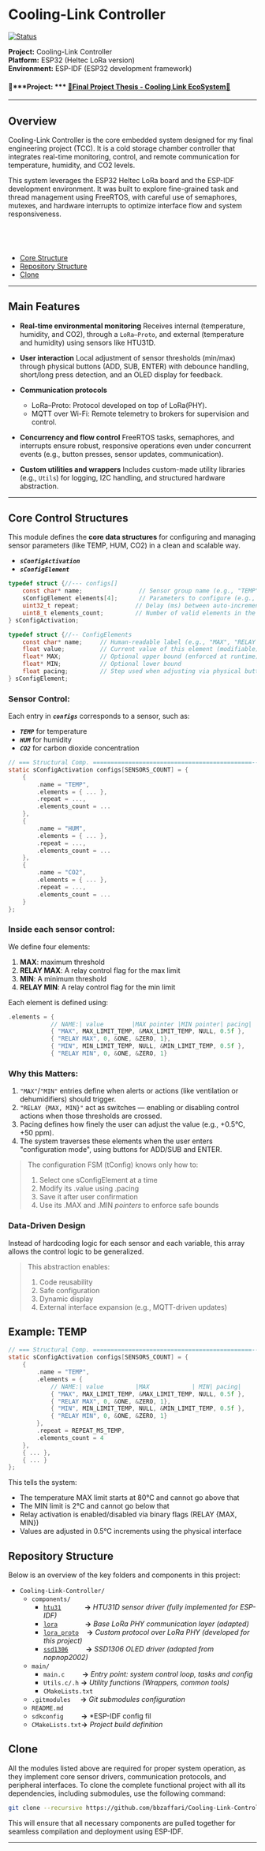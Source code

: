 # Cooling-Link Controller
 [![***Status***](https://img.shields.io/badge/Status-stable%20%7C%20refactoring%20in%20progress-green.svg)](https://github.com/bbzaffari/Cooling-Link-Controller)

**Project:** Cooling-Link Controller \
**Platform:** ESP32 (Heltec LoRa version) \
**Environment:** ESP-IDF (ESP32 development framework) 

#### 🔗***Project: *** [🔗Final Project Thesis - Cooling Link EcoSystem🔗](https://github.com/bbzaffari/TCC-Final-Project-Thesis)

---

## Overview

Cooling-Link Controller is the core embedded system designed for my final engineering project (TCC). It is a cold storage chamber controller that integrates real-time monitoring, control, and remote communication for temperature, humidity, and CO2 levels.

This system leverages the ESP32 Heltec LoRa board and the ESP-IDF development environment. It was built to explore fine-grained task and thread management using FreeRTOS, with careful use of semaphores, mutexes, and hardware interrupts to optimize interface flow and system responsiveness.

​ 
---

- [Core Structure](#core-structure)
- [Repository Structure](#repository-structure)
- [Clone](#clone)
---
## Main Features

* **Real-time environmental monitoring**
Receives internal (temperature, humidity, and CO2), through a `LoRa–Proto`, and external (temperature and humidity) using sensors like HTU31D.

* **User interaction**
  Local adjustment of sensor thresholds (min/max) through physical buttons (ADD, SUB, ENTER) with debounce handling, short/long press detection, and an OLED display for feedback.

* **Communication protocols**

  * LoRa–Proto: Protocol developed on top of LoRa(PHY).
  * MQTT over Wi-Fi: Remote telemetry to brokers for supervision and control.

* **Concurrency and flow control**
  FreeRTOS tasks, semaphores, and interrupts ensure robust, responsive operations even under concurrent events (e.g., button presses, sensor updates, communication).

* **Custom utilities and wrappers**
  Includes custom-made utility libraries (e.g., `Utils`) for logging, I2C handling, and structured hardware abstraction.

---

## Core Control Structures

This module defines the **core data structures** for configuring and managing sensor parameters (like TEMP, HUM, CO2) in a clean and scalable way.
- ***`sConfigActivation`***
- ***`sConfigElement`***

```c
typedef struct {//--- configs[]
    const char* name;                // Sensor group name (e.g., "TEMP")
    sConfigElement elements[4];      // Parameters to configure (e.g., MAX, MIN, relays)
    uint32_t repeat;                // Delay (ms) between auto-increments during long press
    uint8_t elements_count;         // Number of valid elements in the array
} sConfigActivation;

typedef struct {//-- ConfigElements
    const char* name;     // Human-readable label (e.g., "MAX", "RELAY MIN")
    float value;          // Current value of this element (modifiable)
    float* MAX;           // Optional upper bound (enforced at runtime)
    float* MIN;           // Optional lower bound
    float pacing;         // Step used when adjusting via physical buttons
} sConfigElement;

```
### Sensor Control:

Each entry in ***`configs`*** corresponds to a sensor, such as:
- ***`TEMP`*** for temperature 
- ***`HUM`*** for humidity 
- ***`CO2`*** for carbon dioxide concentration 

```c
// === Structural Comp. =============================================----------
static sConfigActivation configs[SENSORS_COUNT] = {
    {
        .name = "TEMP",
        .elements = { ... },
        .repeat = ...,
        .elements_count = ...
    },
    {
        .name = "HUM",
        .elements = { ... },
        .repeat = ...,
        .elements_count = ...
    },
    {
        .name = "CO2",
        .elements = { ... },
        .repeat = ...,
        .elements_count = ...
    }
};
```

### Inside each sensor control:

We define four elements:
1. **MAX**: maximum threshold
2. **RELAY MAX**: A relay control flag for the max limit
3. **MIN**: A minimum threshold
4. **RELAY MIN**: A relay control flag for the min limit

Each element is defined using:

```c
.elements = {
            // NAME:| value        |MAX pointer |MIN pointer| pacing|
            { "MAX", MAX_LIMIT_TEMP, &MAX_LIMIT_TEMP, NULL, 0.5f },
            { "RELAY MAX", 0, &ONE, &ZERO, 1},
            { "MIN", MIN_LIMIT_TEMP, NULL, &MIN_LIMIT_TEMP, 0.5f },
            { "RELAY MIN", 0, &ONE, &ZERO, 1}
````

### Why this Matters:
1. `"MAX"`/`"MIN"` entries define when alerts or actions (like ventilation or dehumidifiers) should trigger. 
2. `"RELAY {MAX, MIN}"` act as switches — enabling or disabling control actions when those thresholds are crossed.
3. Pacing defines how finely the user can adjust the value (e.g., +0.5°C, +50 ppm).
4. The system traverses these elements when the user enters "configuration mode", using buttons for ADD/SUB and ENTER.

> The configuration FSM (tConfig) knows only how to:
> 1. Select one sConfigElement at a time
> 2. Modify its .value using .pacing
> 3. Save it after user confirmation
> 4. Use its .MAX and .MIN *pointers* to enforce safe bounds

### Data-Driven Design
Instead of hardcoding logic for each sensor and each variable, this array allows the control logic to be generalized.
  
> This abstraction enables:
> 1. Code reusability
> 2. Safe configuration
> 3. Dynamic display
> 4. External interface expansion (e.g., MQTT-driven updates)

## Example: TEMP

```c
// === Structural Comp. =============================================----------
static sConfigActivation configs[SENSORS_COUNT] = {
    {
        .name = "TEMP",
        .elements = {
            // NAME:| value         |MAX            | MIN| pacing|
            { "MAX", MAX_LIMIT_TEMP, &MAX_LIMIT_TEMP, NULL, 0.5f },
            { "RELAY MAX", 0, &ONE, &ZERO, 1},
            { "MIN", MIN_LIMIT_TEMP, NULL, &MIN_LIMIT_TEMP, 0.5f },
            { "RELAY MIN", 0, &ONE, &ZERO, 1}
        },
        .repeat = REPEAT_MS_TEMP,
        .elements_count = 4
    },
    { ... },
    { ... }
};
```

This tells the system:
- The temperature MAX limit starts at 80°C and cannot go above that
- The MIN limit is 2°C and cannot go below that
- Relay activation is enabled/disabled via binary flags (RELAY {MAX, MIN})
- Values are adjusted in 0.5°C increments using the physical interface

## Repository Structure

Below is an overview of the key folders and components in this project:

- `Cooling-Link-Controller/`
  - `components/`
    - [`htu31`](https://github.com/bbzaffari/HTU-31D-ESP-IDF-C) &nbsp;&nbsp;&nbsp;&nbsp;&nbsp;&nbsp;&nbsp;&nbsp;&nbsp;&nbsp;&nbsp;**->** *HTU31D sensor driver (fully implemented for ESP-IDF)*
    - [`lora`](https://github.com/bbzaffari/lora-phy) &nbsp;&nbsp;&nbsp;&nbsp;&nbsp;&nbsp;&nbsp;&nbsp;&nbsp;&nbsp;&nbsp;&nbsp;&nbsp;**->** *Base LoRa PHY communication layer (adapted)*
    - [`lora_proto`](https://github.com/bbzaffari/LoRa-Protocol-ESP-IDF) &nbsp;&nbsp;&nbsp;**->** *Custom protocol over LoRa PHY (developed for this project)*
    - [`ssd1306`](https://github.com/bbzaffari/esp-idf-ssd1306-Minimal-Version) &nbsp;&nbsp;&nbsp;&nbsp;&nbsp;&nbsp;&nbsp;&nbsp;**->** *SSD1306 OLED driver (adapted from nopnop2002)*
  - `main/`
    - `main.c` &nbsp;&nbsp;&nbsp;&nbsp;&nbsp;&nbsp;&nbsp; **->** *Entry point: system control loop, tasks and config*
    - `Utils.c/.h` **->** *Utility functions (Wrappers, common tools)*
    - `CMakeLists.txt`
  - `.gitmodules` &nbsp;&nbsp;&nbsp;&nbsp;**->** *Git submodules configuration*  
  - `README.md`  
  - `sdkconfig` &nbsp;&nbsp;&nbsp;&nbsp;&nbsp;&nbsp;&nbsp;&nbsp;**->** *ESP-IDF config fil  
  - `CMakeLists.txt`**->** *Project build definition*

## Clone
All the modules listed above are required for proper system operation, as they implement core sensor drivers, communication protocols, and peripheral interfaces. To clone the complete functional project with all its dependencies, including submodules, use the following command:
```bash
git clone --recursive https://github.com/bbzaffari/Cooling-Link-Controller
```
This will ensure that all necessary components are pulled together for seamless compilation and deployment using ESP-IDF.

---
